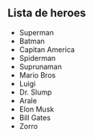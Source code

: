 ## Lista de heroes

- Superman
- Batman
- Capitan America
- Spiderman
- Suprunaman
- Mario Bros
- Luigi
- Dr. Slump
- Arale
- Elon Musk
- Bill Gates
- Zorro
